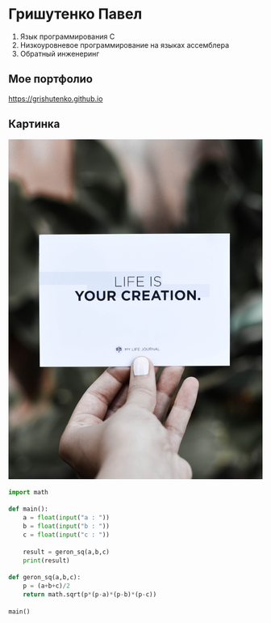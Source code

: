 # Гришутенко Павел
1. Язык программирования С
2. Низкоуровневое программирование на языках ассемблера
3. Обратный инженеринг
## Мое портфолио
https://grishutenko.github.io
## Картинка
![мотивация](ana-juma-sFTMwH2Tvec-unsplash.jpg)
```python
import math

def main():
    a = float(input("a : "))
    b = float(input("b : "))
    c = float(input("c : "))

    result = geron_sq(a,b,c)
    print(result)

def geron_sq(a,b,c):
    p = (a+b+c)/2
    return math.sqrt(p*(p-a)*(p-b)*(p-c))

main()
```
